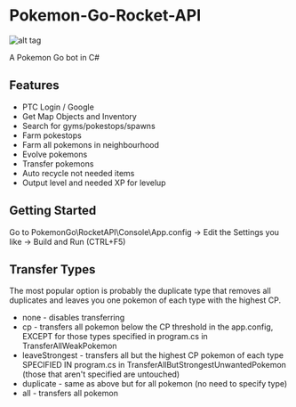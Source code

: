 # Pokemon-Go-Rocket-API
![alt tag](https://github.com/DetectiveSquirrel/Pokemon-Go-Rocket-API/blob/master/screenshot.jpg)

A Pokemon Go bot in C#

## Features
* PTC Login / Google
* Get Map Objects and Inventory
* Search for gyms/pokestops/spawns
* Farm pokestops
* Farm all pokemons in neighbourhood
* Evolve pokemons
* Transfer pokemons
* Auto recycle not needed items
* Output level and needed XP for levelup

## Getting Started

Go to PokemonGo\RocketAPI\Console\App.config -> Edit the Settings you like -> Build and Run (CTRL+F5)

## Transfer Types

The most popular option is probably the duplicate type that removes all duplicates and leaves you one pokemon of each type with the highest CP.

* none - disables transferring
* cp - transfers all pokemon below the CP threshold in the app.config, EXCEPT for those types specified in program.cs in TransferAllWeakPokemon
* leaveStrongest - transfers all but the highest CP pokemon of each type SPECIFIED IN program.cs in TransferAllButStrongestUnwantedPokemon (those that aren't specified are untouched)
* duplicate - same as above but for all pokemon (no need to specify type)
* all - transfers all pokemon
